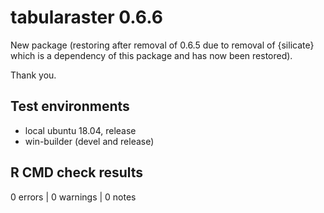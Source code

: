 # tabularaster 0.6.6

New package (restoring after removal of 0.6.5 due to removal of {silicate} which is
 a dependency of this package and has now been restored). 

Thank you. 

## Test environments

* local ubuntu 18.04, release
* win-builder (devel and release)

## R CMD check results

0 errors | 0 warnings | 0 notes




